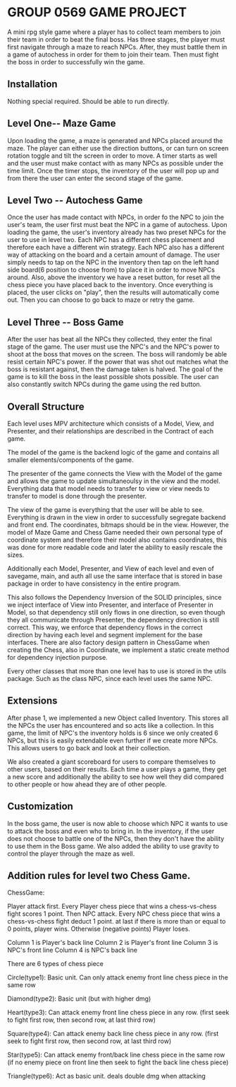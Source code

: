# GROUP 0569 GAME PROJECT
A mini rpg style game where a player has to collect team members to join their team in order to beat the
final boss. Has three stages, the player must first navigate through a maze to reach NPCs. After, they must
battle them in a game of autochess in order for them to join their team. Then must fight the boss in order
to successfully win the game.

## Installation
Nothing special required. Should be able to run directly.

## Level One-- Maze Game
Upon loading the game, a maze is generated and NPCs placed around the maze. The player can either use the
direction buttons, or can turn on screen rotation toggle and tilt the screen in order to move. A timer starts
as well and the user must make contact with as many NPCs as possible under the time limit. Once the timer
stops, the inventory of the user will pop up and from there the user can enter the second stage of the game.

## Level Two -- Autochess Game
Once the user has made contact with NPCs, in order fo the NPC to join the user's team, the user first must beat
the NPC in a game of autochess. Upon loading the game, the user's inventory already has two preset NPCs for
the user to use in level two. Each NPC has a different chess placement and therefore each have a different win strategy.
Each NPC also has a different way of attacking on the board and a certain amount of damage.
The user simply needs to tap on the NPC in the inventory then tap on the left hand side board(6 position to choose from)
to place it in order to move NPCs around. Also, above the inventory we have a reset button, for reset all the
chess piece you have placed back to the inventory. Once everything is placed, the user clicks on "play",
then the results will automatically come out. Then you can choose to go back to maze or retry the game.

## Level Three -- Boss Game
After the user has beat all the NPCs they collected, they enter the final stage of the game. The user must
use the NPC's and the NPC's power to shoot at the boss that moves on the screen. The boss will randomly be able
resist certain NPC's power. If the power that was shot out matches what the boss is resistant against, then
the damage taken is halved. The goal of the game is to kill the boss in the least possible shots possible.
The user can also constantly switch NPCs during the game using the red button.

## Overall Structure
Each level uses MPV architecture which consists of a Model, View, and Presenter, and their relationships are
described in the Contract of each game.

The model of the game is the backend logic of the game and contains all smaller elements/components of the game.

The presenter of the game connects the View with the Model of the game and allows the game to update simultaneoulsy in
the view and the model. Everything data that model needs to transfer to view or view needs to transfer to model
is done through the presenter.

The view of the game is everything that the user will be able to see. Everything is drawn in the view in order
to successfully segregate backend and front end. The coordinates, bitmaps should be in the view. However,
the model of Maze Game and Chess Game needed their own personal type of coordinate system and therefore their
model also contains coordinates, this was done for more readable code and later the ability to easily rescale
the sizes.

Additionally each Model, Presenter, and View of each level and even of savegame, main, and auth all use
the same interface that is stored in base package in order to have consistency in the entire program.

This also follows the Dependency Inversion of the SOLID principles, since we inject interface of View into Presenter,
and interface of Presenter in Model, so that dependency still only flows in one direction, so even though
they all communicate through Presenter, the dependency direction is still correct. This way, we enforce
that dependency flows in the correct direction by having each level and segment implement for the base interfaces.
There are also factory design pattern in ChessGame when creating the Chess, also in Coordinate, we implement a static
create method for dependency injection purpose.

Every other classes that more than one level has to use is stored in the utils package. Such as the class NPC,
since each level uses the same NPC.

## Extensions
After phase 1, we implemented a new Object called Inventory. This stores all the NPCs the user has encountered and
so acts like a collection. In this game, the limit of NPC's the inventory holds is 6 since we only created
6 NPCs, but this is easily extendable even further if we create more NPCs. This allows users to go back and
look at their collection.

We also created a giant scoreboard for users to compare themselves to other users, based on their results. Each
time a user plays a game, they get a new score and additionally the ability to see how well they did
compared to other people or how ahead they are of other people.

## Customization
In the boss game, the user is now able to choose which NPC it wants to use to attack the boss and even
who to bring in. In the inventory, if the user does not choose to battle one of the NPCs, then they
don't have the ability to use them in the Boss game.
We also added the ability to use gravity to control the player through the maze as well. 

## Addition rules for level two Chess Game.
ChessGame:

Player attack first. Every Player chess piece that wins a chess-vs-chess fight scores 1 point.
Then NPC attack. Every NPC chess piece that wins a chess-vs-chess fight deduct 1 point.
at last if there is more than or equal to 0 points, player wins. Otherwise (negative points) Player loses.

Column 1 is Player's back line
Column 2 is Player's front line
Column 3 is NPC's front line
Column 4 is NPC's back line

There are 6 types of chess piece

Circle(type1): Basic unit. Can only attack enemy front line chess piece in the same row

Diamond(type2): Basic unit (but with higher dmg)

Heart(type3): Can attack enemy front line chess piece in any row.
(first seek to fight first row, then second row, at last third row)

Square(type4): Can attack enemy back line chess piece in any row.
(first seek to fight first row, then second row, at last third row)

Star(type5): Can attack enemy front/back line chess piece in the same row
(if no enemy piece on front line then seek to fight the back line chess piece)

Triangle(type6): Act as basic unit. deals double dmg when attacking





